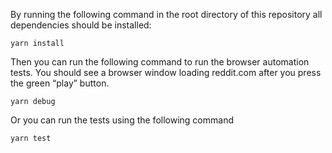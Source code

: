 
By running the following command in the root directory of this repository all dependencies should be installed:

```
yarn install
```

Then you can run the following command to run the browser automation tests. You should see a browser window loading reddit.com after you press the green “play” button.

```
yarn debug
```

Or you can run the tests using the following command 

```
yarn test
```